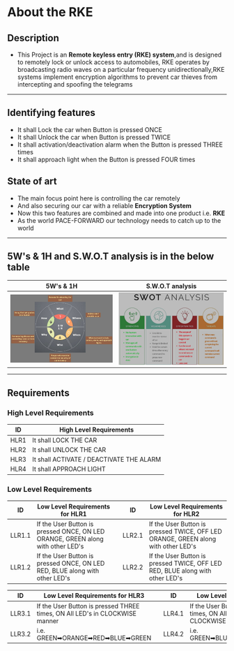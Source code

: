 
#  About the RKE
## Description
 * This Project is an __Remote keyless entry (RKE) system__,and is designed to remotely lock or unlock access to automobiles, RKE operates by broadcasting radio waves on a particular frequency unidirectionally,RKE systems implement encryption algorithms to prevent car thieves from intercepting and spoofing the telegrams

---

## Identifying features
 * It shall Lock the car when Button is pressed ONCE
 * It shall Unlock the car when Button is pressed TWICE
 * It shall activation/deactivation alarm when the Button is pressed THREE times
 * It shall approach light when the Button is pressed FOUR times

## State of art
 * The main focus point here is controlling the car remotely
 * And also securing our car with a reliable __Encryption System__
 * Now this two features are combined and made into one product i.e. __RKE__
 * As the world PACE-FORWARD our technology needs to catch up to the world  

---
## 5W's & 1H and S.W.O.T analysis is in the below table 

| 5W's & 1H | S.W.O.T analysis |
| -------- | -------------- |
| ![5W1H](https://github.com/praveenraj2001/M3_G46/blob/main/1Remote_Keyless_Entry/6_ImagesAndVideos/5W1H.png) | ![SWOT](https://github.com/praveenraj2001/M3_G46/blob/main/1Remote_Keyless_Entry/6_ImagesAndVideos/SWOT.png)|

---

## Requirements


### High Level Requirements

| ID | High Level Requirements |
| -------- | -------------- |
| HLR1 | It shall LOCK THE CAR|
| HLR2 | It shall UNLOCK THE CAR |
| HLR3 | It shall ACTIVATE / DEACTIVATE THE ALARM |
| HLR4 | It shall APPROACH LIGHT |


### Low Level Requirements

| ID | Low Level Requirements for HLR1|       |ID | Low Level Requirements for HLR2|
| ----- | ----- | ---- |----- | ----- |
| LLR1.1 | If the User Button is pressed ONCE, ON LED ORANGE, GREEN along with other LED's |     |LLR2.1 | If the User Button is pressed TWICE, OFF LED ORANGE, GREEN along with other LED's  |
| LLR1.2 | If the User Button is pressed ONCE, ON LED RED, BLUE along with other LED's|     |LLR2.2 | If the User Button is pressed TWICE, OFF LED RED, BLUE along with other LED's |



| ID | Low Level Requirements for HLR3|  |ID | Low Level Requirements for HLR4|
| -------- | -------------- | ---- | -------- | -------------- |
| LLR3.1 |  If the User Button is pressed THREE times, ON All LED's in CLOCKWISE manner  |  | LLR4.1 | If the User Button is pressed FOUR times, ON All LED's in ANTI-CLOCKWISE manner |
| LLR3.2 | i.e. GREEN➡ORANGE➡RED➡BLUE➡GREEN |  | LLR4.2 | i.e. GREEN➡BLUE➡RED➡ORANGE➡GREEN |
